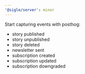 ```yaml
---
'@sigle/server': minor
---
```


Start capturing events with posthog:

- story published
- story unpublished
- story deleted
- newsletter sent
- subscription created
- subscription updated
- subscription downgraded

